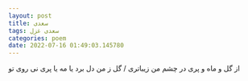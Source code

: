 ```yaml
---
layout: post
title: سعدی
tags: سعدی غزل
categories: poem
date: 2022-07-16 01:49:03.145780
---
```


از گل و ماه و پری در چشم من زیباتری / گل ز من دل برد یا مه یا پری نی روی تو